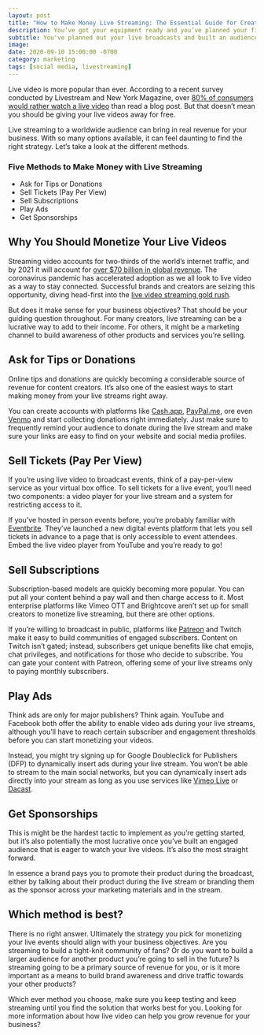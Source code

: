 ```yaml
---
layout: post
title: "How to Make Money Live Streaming: The Essential Guide for Creators"
description: You’ve got your equipment ready and you’ve planned your first broadcast — but how do you make money with live streaming?
subtitle: You've planned out your live broadcasts and built an audience. But how do you turn livestreaming into a revenue stream?
image: 
date: 2020-09-10 15:00:00 -0700
category: marketing
tags: [social media, livestreaming]
---
```


Live video is more popular than ever. According to a recent survey conducted by Livestream and New York Magazine, over [80% of consumers would rather watch a live video][1] than read a blog post. But that doesn’t mean you should be giving your live videos away for free.

Live streaming to a worldwide audience can bring in real revenue for your business. With so many options available, it can feel daunting to find the right strategy. Let’s take a look at the different methods.

<div class="notification">

<h3>Five Methods to Make Money with Live Streaming</h3>

<ul>
  <li>Ask for Tips or Donations</li>
  <li>Sell Tickets (Pay Per View)</li>
  <li>Sell Subscriptions</li>
  <li>Play Ads</li>
  <li>Get Sponsorships</li>
</ul>

</div>

## Why You Should Monetize Your Live Videos
Streaming video accounts for two-thirds of the world’s internet traffic, and by 2021 it will account for [over $70 billion in global revenue][2]. The coronavirus pandemic has accelerated adoption as we all look to live video as a way to stay connected. Successful brands and creators are seizing this opportunity, diving head-first into the [live video streaming gold rush][3].

But does it make sense for your business objectives? That should be your guiding question throughout. For many creators, live streaming can be a lucrative way to add to their income. For others, it might be a marketing channel to build awareness of other products and services you’re selling.

## Ask for Tips or Donations
Online tips and donations are quickly becoming a considerable source of revenue for content creators. It’s also one of the easiest ways to start making money from your live streams right away.

You can create accounts with platforms like [Cash.app][4], [PayPal.me][5], ore even [Venmo][6] and start collecting donations right immediately. Just make sure to frequently remind your audience to donate during the live stream and make sure your links are easy to find on your website and social media profiles.

## Sell Tickets (Pay Per View)
If you’re using live video to broadcast events, think of a pay-per-view service as your virtual box office. To sell tickets for a live event, you’ll need two components: a video player for your live stream and a system for restricting access to it.

If you’ve hosted in person events before, you’re probably familiar with [Eventbrite][7]. They’ve launched a new digital events platform that lets you sell tickets in advance to a page that is only accessible to event attendees. Embed the live video player from YouTube and you’re ready to go!

## Sell Subscriptions
Subscription-based models are quickly becoming more popular. You can put all your content behind a pay wall and then charge access to it. Most enterprise platforms like Vimeo OTT and Brightcove aren’t set up for small creators to monetize live streaming, but there are other options.

If you’re willing to broadcast in public, platforms like [Patreon][8] and Twitch make it easy to build communities of engaged subscribers. Content on Twitch isn’t gated; instead, subscribers get unique benefits like chat emojis, chat privileges, and notifications for those who decide to subscribe. You can gate your content with Patreon, offering some of your live streams only to paying monthly subscribers.

## Play Ads
Think ads are only for major publishers? Think again. YouTube and Facebook both offer the ability to enable video ads during your live streams, although you’ll have to reach certain subscriber and engagement thresholds before you can start monetizing your videos.

Instead, you might try signing up for Google Doubleclick for Publishers (DFP) to dynamically insert ads during your live stream. You won’t be able to stream to the main social networks, but you can dynamically insert ads directly into your stream as long as you use services like [Vimeo Live][9] or [Dacast][10].

## Get Sponsorships
This is might be the hardest tactic to implement as you’re getting started, but it’s also potentially the most lucrative once you’ve built an engaged audience that is eager to watch your live videos. It’s also the most straight forward.

In essence a brand pays you to promote their product during the broadcast, either by talking about their product during the live stream or branding them as the sponsor across your marketing materials and in the stream.

## Which method is best?
There is no right answer. Ultimately the strategy you pick for monetizing your live events should align with your business objectives. Are you streaming to build a tight-knit community of fans? Or do you want to build a larger audience for another product you’re going to sell in the future? Is streaming going to be a primary source of revenue for you, or is it more important as a means to build brand awareness and drive traffic towards your other products?

Which ever method you choose, make sure you keep testing and keep streaming until you find the solution that works best for you. Looking for more information about how live video can help you grow revenue for your business?


[1]:	https://livestream.com/blog/62-must-know-stats-live-video-streaming
[2]:	http://www.researchandmarkets.com/research/8xpzlb/video_streaming
[3]:	https://www.bloomberg.com/news/articles/2016-12-16/standing-out-in-the-video-livestreaming-gold-rush
[4]:	https://cash.app/
[5]:	https://www.paypal.com/paypalme/
[6]:	https://venmo.com/
[7]:	https://www.eventbrite.com/l/online-event-resources/
[8]:	https://www.patreon.com/
[9]:	https://vimeo.com/features/livestreaming
[10]:	https://www.dacast.com/
